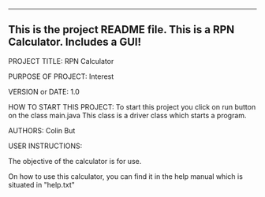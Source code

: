 ------------------------------------------------------------------------
This is the project README file. This is a RPN Calculator.
Includes a GUI!
------------------------------------------------------------------------

PROJECT TITLE: RPN Calculator

PURPOSE OF PROJECT: Interest

VERSION or DATE: 1.0

HOW TO START THIS PROJECT: 
To start this project you click on run button on the class main.java
This class is a driver class which starts a program.

AUTHORS: Colin But

USER INSTRUCTIONS:

The objective of the calculator is for use. 

On how to use this calculator, you can find it in the help manual
which is situated in "help.txt"

